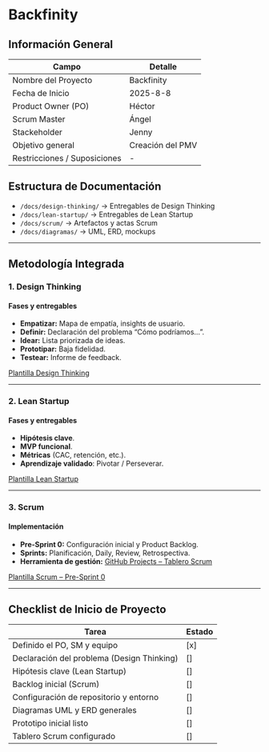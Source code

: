 # Backfinity

## Información General

| Campo | Detalle |
|--|--|
|Nombre del Proyecto | Backfinity |
|Fecha de Inicio | 2025-8-8 |
|Product Owner (PO) | Héctor |
|Scrum Master | Ángel |
|Stackeholder | Jenny |
|Objetivo general | Creación del PMV |
|Restricciones / Suposiciones | - |

## Estructura de Documentación
- `/docs/design-thinking/` → Entregables de Design Thinking
- `/docs/lean-startup/` → Entregables de Lean Startup
- `/docs/scrum/` → Artefactos y actas Scrum
- `/docs/diagramas/` → UML, ERD, mockups

---

## Metodología Integrada

### 1. Design Thinking
#### Fases y entregables
- **Empatizar:** Mapa de empatía, insights de usuario.
- **Definir:** Declaración del problema “Cómo podríamos…”.
- **Idear:** Lista priorizada de ideas.
- **Prototipar:** Baja fidelidad.
- **Testear:** Informe de feedback.

[Plantilla Design Thinking](/docs/design-thinking.md)

---

### 2. Lean Startup
#### Fases y entregables
- **Hipótesis clave**.
- **MVP funcional**.
- **Métricas** (CAC, retención, etc.).
- **Aprendizaje validado**: Pivotar / Perseverar.

[Plantilla Lean Startup](/docs/lean-startup.md)

---

### 3. Scrum
#### Implementación
- **Pre-Sprint 0:** Configuración inicial y Product Backlog.
- **Sprints:** Planificación, Daily, Review, Retrospectiva.
- **Herramienta de gestión:** [GitHub Projects – Tablero Scrum](URL_DE_TU_TABLERO)

[Plantilla Scrum – Pre-Sprint 0](/docs/scrum.md)

---

## Checklist de Inicio de Proyecto

| Tarea | Estado |
|-------|--------|
| Definido el PO, SM y equipo | [x] |
| Declaración del problema (Design Thinking) | [] |
| Hipótesis clave (Lean Startup) | [] |
| Backlog inicial (Scrum) | [] |
| Configuración de repositorio y entorno | [] |
| Diagramas UML y ERD generales | [] |
| Prototipo inicial listo | [] |
| Tablero Scrum configurado | [] |
